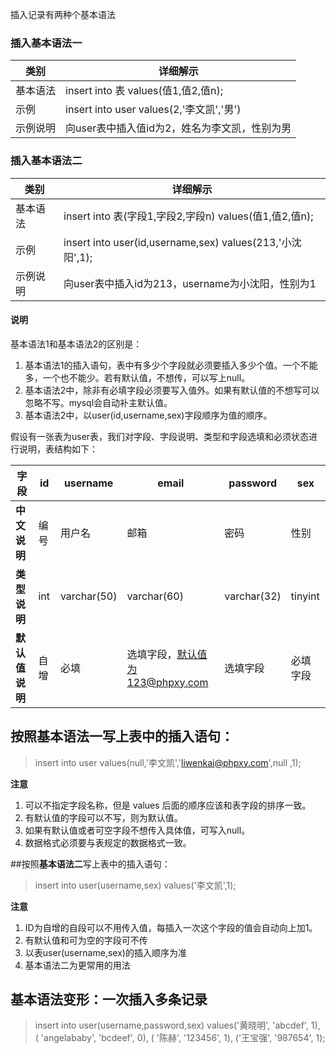 插入记录有两种个基本语法

### 插入基本语法一

|  类别  |  详细解示  |
| -- | -- |
|  基本语法  | insert into 表 values(值1,值2,值n);  |
|  示例  |insert into user values(2,'李文凯','男')  |
|  示例说明  | 向user表中插入值id为2，姓名为李文凯，性别为男 |

### 插入基本语法二

|  类别  |  详细解示  |
| -- | -- |
|  基本语法  | insert into 表(字段1,字段2,字段n) values(值1,值2,值n);  |
|  示例  | insert into user(id,username,sex) values(213,'小沈阳',1); |
|  示例说明  |向user表中插入id为213，username为小沈阳，性别为1  |

#### 说明
基本语法1和基本语法2的区别是：

1. 基本语法1的插入语句，表中有多少个字段就必须要插入多少个值。一个不能多，一个也不能少。若有默认值，不想传，可以写上null。
2. 基本语法2中，除非有必填字段必须要写入值外。如果有默认值的不想写可以忽略不写。mysql会自动补主默认值。
3. 基本语法2中，以user(id,username,sex)字段顺序为值的顺序。


假设有一张表为user表，我们对字段、字段说明、类型和字段选填和必须状态进行说明，表结构如下：

| 字段|  id  | username    |   email |  password  | sex   |
| -- | -- | -- | -- | -- | -- |
| **中文说明** | 编号 | 用户名  |邮箱  | 密码  |性别  |
| **类型说明** | int | varchar(50)  | varchar(60)  | varchar(32) | tinyint |
| **默认值说明**|自增 | 必填   | 选填字段，默认值为123@phpxy.com   | 选填字段  |必填字段  |



## 按照**基本语法一**写上表中的插入语句：

> insert into user values(null,'李文凯','liwenkai@phpxy.com',null ,1);

**注意**
1. 可以不指定字段名称，但是 values 后面的顺序应该和表字段的排序一致。
2. 有默认值的字段可以不写，则为默认值。
3. 如果有默认值或者可空字段不想传入具体值，可写入null。
4. 数据格式必须要与表规定的数据格式一致。


##按照**基本语法二**写上表中的插入语句：


> insert into user(username,sex) values('李文凯',1);

**注意**
1. ID为自增的自段可以不用传入值，每插入一次这个字段的值会自动向上加1。
2. 有默认值和可为空的字段可不传
2. 以表user(username,sex)的插入顺序为准
3. 基本语法二为更常用的用法

## 基本语法变形：一次插入多条记录

> insert into user(username,password,sex)
values('黄晓明', 'abcdef', 1),
( 'angelababy', 'bcdeef', 0),
( '陈赫', '123456', 1),
('王宝强', '987654', 1);
